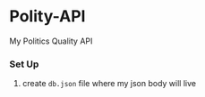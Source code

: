 # Polity-API

My Politics Quality API

### Set Up

1. create `db.json` file where my json body will live

